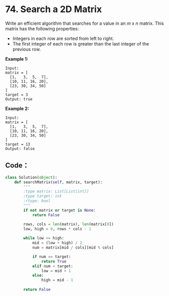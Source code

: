 # 74. Search a 2D Matrix

Write an efficient algorithm that searches for a value in an _m_ x _n_ matrix. This matrix has the following properties:

* Integers in each row are sorted from left to right.
* The first integer of each row is greater than the last integer of the previous row.

**Example 1:**

```text
Input:
matrix = [
  [1,   3,  5,  7],
  [10, 11, 16, 20],
  [23, 30, 34, 50]
]
target = 3
Output: true
```

**Example 2:**

```text
Input:
matrix = [
  [1,   3,  5,  7],
  [10, 11, 16, 20],
  [23, 30, 34, 50]
]
target = 13
Output: false
```

## Code：

```python
class Solution(object):
    def searchMatrix(self, matrix, target):
        """
        :type matrix: List[List[int]]
        :type target: int
        :rtype: bool
        """
        if not matrix or target is None:
            return False

        rows, cols = len(matrix), len(matrix[0])
        low, high = 0, rows * cols - 1
        
        while low <= high:
            mid = (low + high) / 2
            num = matrix[mid / cols][mid % cols]

            if num == target:
                return True
            elif num < target:
                low = mid + 1
            else:
                high = mid - 1
        
        return False
        
```

